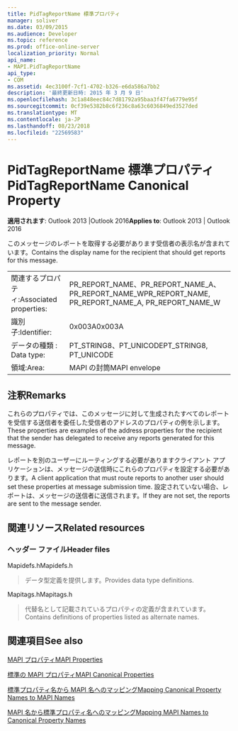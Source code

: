 ```yaml
---
title: PidTagReportName 標準プロパティ
manager: soliver
ms.date: 03/09/2015
ms.audience: Developer
ms.topic: reference
ms.prod: office-online-server
localization_priority: Normal
api_name:
- MAPI.PidTagReportName
api_type:
- COM
ms.assetid: 4ec3100f-7cf1-4702-b326-e6da586a7bb2
description: '最終更新日時: 2015 年 3 月 9 日'
ms.openlocfilehash: 3c1a848eec84c7d81792a95baa3f47fa6779e95f
ms.sourcegitcommit: 0cf39e5382b8c6f236c8a63c6036849ed3527ded
ms.translationtype: MT
ms.contentlocale: ja-JP
ms.lasthandoff: 08/23/2018
ms.locfileid: "22569583"
---
```

# <a name="pidtagreportname-canonical-property"></a><span data-ttu-id="8f5dc-103">PidTagReportName 標準プロパティ</span><span class="sxs-lookup"><span data-stu-id="8f5dc-103">PidTagReportName Canonical Property</span></span>

  
  
<span data-ttu-id="8f5dc-104">**適用されます**: Outlook 2013 |Outlook 2016</span><span class="sxs-lookup"><span data-stu-id="8f5dc-104">**Applies to**: Outlook 2013 | Outlook 2016</span></span> 
  
<span data-ttu-id="8f5dc-105">このメッセージのレポートを取得する必要があります受信者の表示名が含まれています。</span><span class="sxs-lookup"><span data-stu-id="8f5dc-105">Contains the display name for the recipient that should get reports for this message.</span></span>
  
|||
|:-----|:-----|
|<span data-ttu-id="8f5dc-106">関連するプロパティ:</span><span class="sxs-lookup"><span data-stu-id="8f5dc-106">Associated properties:</span></span>  <br/> |<span data-ttu-id="8f5dc-107">PR_REPORT_NAME、PR_REPORT_NAME_A、PR_REPORT_NAME_W</span><span class="sxs-lookup"><span data-stu-id="8f5dc-107">PR_REPORT_NAME, PR_REPORT_NAME_A, PR_REPORT_NAME_W</span></span>  <br/> |
|<span data-ttu-id="8f5dc-108">識別子:</span><span class="sxs-lookup"><span data-stu-id="8f5dc-108">Identifier:</span></span>  <br/> |<span data-ttu-id="8f5dc-109">0x003A</span><span class="sxs-lookup"><span data-stu-id="8f5dc-109">0x003A</span></span>  <br/> |
|<span data-ttu-id="8f5dc-110">データの種類 : </span><span class="sxs-lookup"><span data-stu-id="8f5dc-110">Data type:</span></span>  <br/> |<span data-ttu-id="8f5dc-111">PT_STRING8、PT_UNICODE</span><span class="sxs-lookup"><span data-stu-id="8f5dc-111">PT_STRING8, PT_UNICODE</span></span>  <br/> |
|<span data-ttu-id="8f5dc-112">領域:</span><span class="sxs-lookup"><span data-stu-id="8f5dc-112">Area:</span></span>  <br/> |<span data-ttu-id="8f5dc-113">MAPI の封筒</span><span class="sxs-lookup"><span data-stu-id="8f5dc-113">MAPI envelope</span></span>  <br/> |
   
## <a name="remarks"></a><span data-ttu-id="8f5dc-114">注釈</span><span class="sxs-lookup"><span data-stu-id="8f5dc-114">Remarks</span></span>

<span data-ttu-id="8f5dc-115">これらのプロパティでは、このメッセージに対して生成されたすべてのレポートを受信する送信者を委任した受信者のアドレスのプロパティの例を示します。</span><span class="sxs-lookup"><span data-stu-id="8f5dc-115">These properties are examples of the address properties for the recipient that the sender has delegated to receive any reports generated for this message.</span></span>
  
<span data-ttu-id="8f5dc-116">レポートを別のユーザーにルーティングする必要がありますクライアント アプリケーションは、メッセージの送信時にこれらのプロパティを設定する必要があります。</span><span class="sxs-lookup"><span data-stu-id="8f5dc-116">A client application that must route reports to another user should set these properties at message submission time.</span></span> <span data-ttu-id="8f5dc-117">設定されていない場合、レポートは、メッセージの送信者に送信されます。</span><span class="sxs-lookup"><span data-stu-id="8f5dc-117">If they are not set, the reports are sent to the message sender.</span></span>
  
## <a name="related-resources"></a><span data-ttu-id="8f5dc-118">関連リソース</span><span class="sxs-lookup"><span data-stu-id="8f5dc-118">Related resources</span></span>

### <a name="header-files"></a><span data-ttu-id="8f5dc-119">ヘッダー ファイル</span><span class="sxs-lookup"><span data-stu-id="8f5dc-119">Header files</span></span>

<span data-ttu-id="8f5dc-120">Mapidefs.h</span><span class="sxs-lookup"><span data-stu-id="8f5dc-120">Mapidefs.h</span></span>
  
> <span data-ttu-id="8f5dc-121">データ型定義を提供します。</span><span class="sxs-lookup"><span data-stu-id="8f5dc-121">Provides data type definitions.</span></span>
    
<span data-ttu-id="8f5dc-122">Mapitags.h</span><span class="sxs-lookup"><span data-stu-id="8f5dc-122">Mapitags.h</span></span>
  
> <span data-ttu-id="8f5dc-123">代替名として記載されているプロパティの定義が含まれています。</span><span class="sxs-lookup"><span data-stu-id="8f5dc-123">Contains definitions of properties listed as alternate names.</span></span>
    
## <a name="see-also"></a><span data-ttu-id="8f5dc-124">関連項目</span><span class="sxs-lookup"><span data-stu-id="8f5dc-124">See also</span></span>



[<span data-ttu-id="8f5dc-125">MAPI プロパティ</span><span class="sxs-lookup"><span data-stu-id="8f5dc-125">MAPI Properties</span></span>](mapi-properties.md)
  
[<span data-ttu-id="8f5dc-126">標準の MAPI プロパティ</span><span class="sxs-lookup"><span data-stu-id="8f5dc-126">MAPI Canonical Properties</span></span>](mapi-canonical-properties.md)
  
[<span data-ttu-id="8f5dc-127">標準プロパティ名から MAPI 名へのマッピング</span><span class="sxs-lookup"><span data-stu-id="8f5dc-127">Mapping Canonical Property Names to MAPI Names</span></span>](mapping-canonical-property-names-to-mapi-names.md)
  
[<span data-ttu-id="8f5dc-128">MAPI 名から標準プロパティ名へのマッピング</span><span class="sxs-lookup"><span data-stu-id="8f5dc-128">Mapping MAPI Names to Canonical Property Names</span></span>](mapping-mapi-names-to-canonical-property-names.md)

